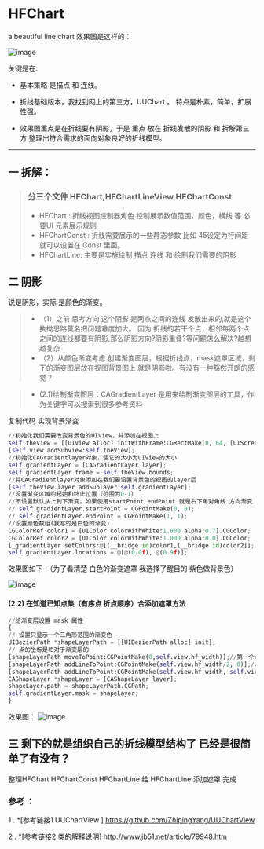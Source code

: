 # HFChart
a beautiful  line chart
效果图是这样的：

 ![image]( http://images2017.cnblogs.com/blog/494253/201708/494253-20170803163527865-1712982857.png)

关键是在:

* 基本策略 是描点 和 连线。

* 折线基础版本，我找到网上的第三方，UUChart 。 特点是朴素，简单，扩展性强。

* 效果图重点是在折线要有阴影，于是 重点 放在 折线发散的阴影 和 拆解第三方 整理出符合需求的面向对象良好的折线模型。

------

## 一 拆解：

>  ### 分三个文件 HFChart,HFChartLineView,HFChartConst
> * HFChart : 折线视图控制器角色  控制展示数值范围，颜色，横线 等 必要UI 元素展示规则
> * HFChartConst : 折线需要展示的一些静态参数 比如 45设定为行间距 就可以设置在 Const 里面。
> * HFChartLine:  主要是实施绘制 描点 连线 和 绘制我们需要的阴影



## 二 阴影

说是阴影，实际 是颜色的渐变。

> * （1）之前 思考方向  这个阴影 是两点之间的连线 发散出来的,就是这个执拗思路莫名把问题难度加大。
             因为 折线的若干个点，相邻每两个点之间的连线都要有阴影,那么阴影方向?阴影重叠?等问题怎么解决?越想越复杂
> * （2）从颜色渐变考虑
     创建渐变图层，根据折线点，mask遮罩区域，剩下的渐变图层放在视图背景图上 就是阴影啦。有没有一种豁然开朗的感觉？

> *   (2.1)绘制渐变图层：CAGradientLayer  是用来绘制渐变图层的工具，作为关键字可以搜索到很多参考资料

复制代码
实现背景渐变
```python
//初始化我们需要改变背景色的UIView，并添加在视图上
self.theView = [[UIView alloc] initWithFrame:CGRectMake(0, 64, [UIScreen mainScreen].bounds.size.width, self.view.hf_width)];
[self.view addSubview:self.theView];
//初始化CAGradientlayer对象，使它的大小为UIView的大小
self.gradientLayer = [CAGradientLayer layer];
self.gradientLayer.frame = self.theView.bounds;
//将CAGradientlayer对象添加在我们要设置背景色的视图的layer层
[self.theView.layer addSublayer:self.gradientLayer];
//设置渐变区域的起始和终止位置（范围为0-1）
//不设置默认从上到下渐变，如果使用startPoint endPoint 就是右下角对角线 方向渐变 也可以自定义方向
// self.gradientLayer.startPoint = CGPointMake(0, 0);
// self.gradientLayer.endPoint = CGPointMake(1, 1);
//设置颜色数组(我写的是白色的渐变)
CGColorRef color1 = [UIColor colorWithWhite:1.000 alpha:0.7].CGColor;
CGColorRef color2 = [UIColor colorWithWhite:1.000 alpha:0.0].CGColor;
[_gradientLayer setColors:@[(__bridge id)color1,(__bridge id)color2]];//设置颜色分割点（范围：0-1）
self.gradientLayer.locations = @[@(0.0f), @(0.9f)];
```
效果图如下：（为了看清楚 白色的渐变遮罩 我选择了醒目的 紫色做背景色）

 ![image]( http://images2017.cnblogs.com/blog/494253/201708/494253-20170803163426772-1639128583.png)




####    (2.2) 在知道已知点集（有序点 折点顺序）合添加遮罩方法

```python
//给渐变层设置 mask 属性
{
// 设置只显示一个三角形范围的渐变色
UIBezierPath *shapeLayerPath = [[UIBezierPath alloc] init];
// 点的坐标是相对于渐变层的
[shapeLayerPath moveToPoint:CGPointMake(0,self.view.hf_width)];//第一个点
[shapeLayerPath addLineToPoint:CGPointMake(self.view.hf_width/2, 0)];//第二个点
[shapeLayerPath addLineToPoint:CGPointMake(self.view.hf_width, self.view.hf_width)];//第三个点
CAShapeLayer *shapeLayer = [CAShapeLayer layer];
shapeLayer.path = shapeLayerPath.CGPath;
self.gradientLayer.mask = shapeLayer;
}
```
效果图：
 ![image]( http://images2017.cnblogs.com/blog/494253/201708/494253-20170803163436990-391137972.png)

## 三 剩下的就是组织自己的折线模型结构了 已经是很简单了有没有？

整理HFChart HFChartConst HFChartLine 给 HFChartLine 添加遮罩 完成

### 参考 ：

1 . *[参考链接1 UUChartView ] https://github.com/ZhipingYang/UUChartView

2 .  *[参考链接2 类的解释说明] http://www.jb51.net/article/79948.htm
